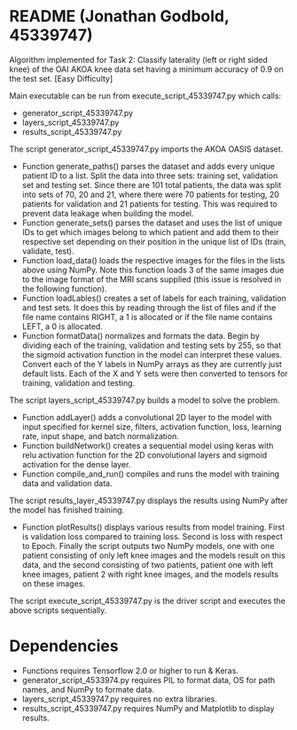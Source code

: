 # README (Jonathan Godbold, 45339747)
Algorithm implemented for Task 2: Classify laterality (left or right sided knee) of the OAI AKOA knee data set having a minimum accuracy of 0.9 on the test set. [Easy Difficulty]

Main executable can be run from execute_script_45339747.py which calls:
* generator_script_45339747.py
* layers_script_45339747.py
* results_script_45339747.py

The script generator_script_45339747.py imports the AKOA OASIS dataset.
* Function generate_paths() parses the dataset and adds every unique patient ID to a list. Split the data into three sets: training set, validation set and testing set. Since there are 101 total patients, the data was split into sets of 70, 20 and 21, where there were 70 patients for testing, 20 patients for validation and 21 patients for testing. This was required to prevent data leakage when building the model. 
* Function generate_sets() parses the dataset and uses the list of unique IDs to get which images belong to which patient and add them to their respective set depending on their position in the unique list of IDs (train, validate, test).
* Function load_data() loads the respective images for the files in the lists above using NumPy. Note this function loads 3 of the same images due to the image format of the MRI scans supplied (this issue is resolved in the following function).
* Function loadLables() creates a set of labels for each training, validation and test sets. It does this by reading through the list of files and if the file name contains RIGHT, a 1 is allocated or if the file name contains LEFT, a 0 is allocated.
* Function formatData() normalizes and formats the data. Begin by dividing each of the training, validation and testing sets by 255, so that the sigmoid activation function in the model can interpret these values. Convert each of the Y labels in NumPy arrays as they are currently just default lists. Each of the X and Y sets were then converted to tensors for training, validation and testing.

The script layers_script_45339747.py builds a model to solve the problem.
* Function addLayer() adds a convolutional 2D layer to the model with input specified for kernel size, filters, activation function, loss, learning rate, input shape, and batch normalization.
* Function buildNetwork() creates a sequential model using keras with relu activation function for the 2D convolutional layers and sigmoid activation for the dense layer.
* Function compile_and_run() compiles and runs the model with training data and validation data.

The script results_layer_45339747.py displays the results using NumPy after the model has finished training.
* Function plotResults() displays various results from model training. First is validation loss compared to training loss. Second is loss with respect to Epoch. Finally the script outputs two NumPy models, one with one patient consisting of only left knee images and the models result on this data, and the second consisting of two patients, patient one with left knee images, patient 2 with right knee images, and the models results on these images.

The script execute_script_45339747.py is the driver script and executes the above scripts sequentially.

# Dependencies
* Functions requires Tensorflow 2.0 or higher to run & Keras.
* generator_script_4533974.py requires PIL to format data, OS for path names, and NumPy to formate data.
* layers_script_45339747.py requires no extra libraries.
* results_script_45339747.py requires NumPy and Matplotlib to display results.

